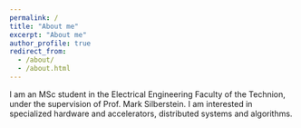 ```yaml
---
permalink: /
title: "About me"
excerpt: "About me"
author_profile: true
redirect_from: 
  - /about/
  - /about.html
---
```


I am an MSc student in the Electrical Engineering Faculty of the Technion, under the supervision of Prof. Mark Silberstein. I am interested in specialized hardware and accelerators, distributed systems and algorithms.
